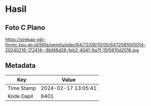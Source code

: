 # Hasil

## Foto C Plano

https://sirekap-obj-formc.kpu.go.id/56fa/pemilu/pdpr/64/72/08/10/05/6472081005014-20240216-172414--8bf48d26-feb2-4041-9a7f-15f5610d2016.jpg


## Metadata

| Key        | Value               |
| ---------- | ------------------- |
| Time Stamp | 2024-02-17 13:05:41 |
| Kode Dapil | 6401                |



